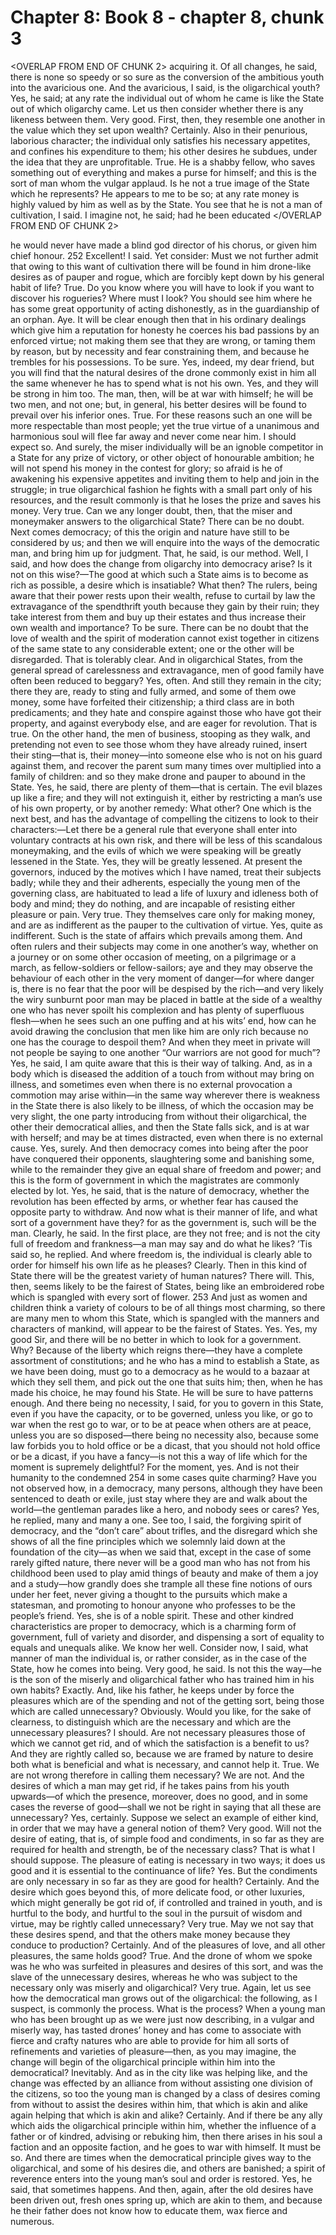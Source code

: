 # Chapter 8: Book 8 - chapter 8, chunk 3

<OVERLAP FROM END OF CHUNK 2>
acquiring it. Of all changes, he said, there is none so speedy or so sure as the conversion of the ambitious youth into the avaricious one. And the avaricious, I said, is the oligarchical youth? Yes, he said; at any rate the individual out of whom he came is like the State out of which oligarchy came. Let us then consider whether there is any likeness between them. Very good. First, then, they resemble one another in the value which they set upon wealth? Certainly. Also in their penurious, laborious character; the individual only satisfies his necessary appetites, and confines his expenditure to them; his other desires he subdues, under the idea that they are unprofitable. True. He is a shabby fellow, who saves something out of everything and makes a purse for himself; and this is the sort of man whom the vulgar applaud. Is he not a true image of the State which he represents? He appears to me to be so; at any rate money is highly valued by him as well as by the State. You see that he is not a man of cultivation, I said. I imagine not, he said; had he been educated
</OVERLAP FROM END OF CHUNK 2>

he would never have made a blind god director of his chorus, or given him chief honour. 252 Excellent! I said. Yet consider: Must we not further admit that owing to this want of cultivation there will be found in him drone-like desires as of pauper and rogue, which are forcibly kept down by his general habit of life? True. Do you know where you will have to look if you want to discover his rogueries? Where must I look? You should see him where he has some great opportunity of acting dishonestly, as in the guardianship of an orphan. Aye. It will be clear enough then that in his ordinary dealings which give him a reputation for honesty he coerces his bad passions by an enforced virtue; not making them see that they are wrong, or taming them by reason, but by necessity and fear constraining them, and because he trembles for his possessions. To be sure. Yes, indeed, my dear friend, but you will find that the natural desires of the drone commonly exist in him all the same whenever he has to spend what is not his own. Yes, and they will be strong in him too. The man, then, will be at war with himself; he will be two men, and not one; but, in general, his better desires will be found to prevail over his inferior ones. True. For these reasons such an one will be more respectable than most people; yet the true virtue of a unanimous and harmonious soul will flee far away and never come near him. I should expect so. And surely, the miser individually will be an ignoble competitor in a State for any prize of victory, or other object of honourable ambition; he will not spend his money in the contest for glory; so afraid is he of awakening his expensive appetites and inviting them to help and join in the struggle; in true oligarchical fashion he fights with a small part only of his resources, and the result commonly is that he loses the prize and saves his money. Very true. Can we any longer doubt, then, that the miser and moneymaker answers to the oligarchical State? There can be no doubt. Next comes democracy; of this the origin and nature have still to be considered by us; and then we will enquire into the ways of the democratic man, and bring him up for judgment. That, he said, is our method. Well, I said, and how does the change from oligarchy into democracy arise? Is it not on this wise?⁠—The good at which such a State aims is to become as rich as possible, a desire which is insatiable? What then? The rulers, being aware that their power rests upon their wealth, refuse to curtail by law the extravagance of the spendthrift youth because they gain by their ruin; they take interest from them and buy up their estates and thus increase their own wealth and importance? To be sure. There can be no doubt that the love of wealth and the spirit of moderation cannot exist together in citizens of the same state to any considerable extent; one or the other will be disregarded. That is tolerably clear. And in oligarchical States, from the general spread of carelessness and extravagance, men of good family have often been reduced to beggary? Yes, often. And still they remain in the city; there they are, ready to sting and fully armed, and some of them owe money, some have forfeited their citizenship; a third class are in both predicaments; and they hate and conspire against those who have got their property, and against everybody else, and are eager for revolution. That is true. On the other hand, the men of business, stooping as they walk, and pretending not even to see those whom they have already ruined, insert their sting⁠—that is, their money⁠—into someone else who is not on his guard against them, and recover the parent sum many times over multiplied into a family of children: and so they make drone and pauper to abound in the State. Yes, he said, there are plenty of them⁠—that is certain. The evil blazes up like a fire; and they will not extinguish it, either by restricting a man’s use of his own property, or by another remedy: What other? One which is the next best, and has the advantage of compelling the citizens to look to their characters:⁠—Let there be a general rule that everyone shall enter into voluntary contracts at his own risk, and there will be less of this scandalous moneymaking, and the evils of which we were speaking will be greatly lessened in the State. Yes, they will be greatly lessened. At present the governors, induced by the motives which I have named, treat their subjects badly; while they and their adherents, especially the young men of the governing class, are habituated to lead a life of luxury and idleness both of body and mind; they do nothing, and are incapable of resisting either pleasure or pain. Very true. They themselves care only for making money, and are as indifferent as the pauper to the cultivation of virtue. Yes, quite as indifferent. Such is the state of affairs which prevails among them. And often rulers and their subjects may come in one another’s way, whether on a journey or on some other occasion of meeting, on a pilgrimage or a march, as fellow-soldiers or fellow-sailors; aye and they may observe the behaviour of each other in the very moment of danger⁠—for where danger is, there is no fear that the poor will be despised by the rich⁠—and very likely the wiry sunburnt poor man may be placed in battle at the side of a wealthy one who has never spoilt his complexion and has plenty of superfluous flesh⁠—when he sees such an one puffing and at his wits’ end, how can he avoid drawing the conclusion that men like him are only rich because no one has the courage to despoil them? And when they meet in private will not people be saying to one another “Our warriors are not good for much”? Yes, he said, I am quite aware that this is their way of talking. And, as in a body which is diseased the addition of a touch from without may bring on illness, and sometimes even when there is no external provocation a commotion may arise within⁠—in the same way wherever there is weakness in the State there is also likely to be illness, of which the occasion may be very slight, the one party introducing from without their oligarchical, the other their democratical allies, and then the State falls sick, and is at war with herself; and may be at times distracted, even when there is no external cause. Yes, surely. And then democracy comes into being after the poor have conquered their opponents, slaughtering some and banishing some, while to the remainder they give an equal share of freedom and power; and this is the form of government in which the magistrates are commonly elected by lot. Yes, he said, that is the nature of democracy, whether the revolution has been effected by arms, or whether fear has caused the opposite party to withdraw. And now what is their manner of life, and what sort of a government have they? for as the government is, such will be the man. Clearly, he said. In the first place, are they not free; and is not the city full of freedom and frankness⁠—a man may say and do what he likes? ’Tis said so, he replied. And where freedom is, the individual is clearly able to order for himself his own life as he pleases? Clearly. Then in this kind of State there will be the greatest variety of human natures? There will. This, then, seems likely to be the fairest of States, being like an embroidered robe which is spangled with every sort of flower. 253 And just as women and children think a variety of colours to be of all things most charming, so there are many men to whom this State, which is spangled with the manners and characters of mankind, will appear to be the fairest of States. Yes. Yes, my good Sir, and there will be no better in which to look for a government. Why? Because of the liberty which reigns there⁠—they have a complete assortment of constitutions; and he who has a mind to establish a State, as we have been doing, must go to a democracy as he would to a bazaar at which they sell them, and pick out the one that suits him; then, when he has made his choice, he may found his State. He will be sure to have patterns enough. And there being no necessity, I said, for you to govern in this State, even if you have the capacity, or to be governed, unless you like, or go to war when the rest go to war, or to be at peace when others are at peace, unless you are so disposed⁠—there being no necessity also, because some law forbids you to hold office or be a dicast, that you should not hold office or be a dicast, if you have a fancy⁠—is not this a way of life which for the moment is supremely delightful? For the moment, yes. And is not their humanity to the condemned 254 in some cases quite charming? Have you not observed how, in a democracy, many persons, although they have been sentenced to death or exile, just stay where they are and walk about the world⁠—the gentleman parades like a hero, and nobody sees or cares? Yes, he replied, many and many a one. See too, I said, the forgiving spirit of democracy, and the “don’t care” about trifles, and the disregard which she shows of all the fine principles which we solemnly laid down at the foundation of the city⁠—as when we said that, except in the case of some rarely gifted nature, there never will be a good man who has not from his childhood been used to play amid things of beauty and make of them a joy and a study⁠—how grandly does she trample all these fine notions of ours under her feet, never giving a thought to the pursuits which make a statesman, and promoting to honour anyone who professes to be the people’s friend. Yes, she is of a noble spirit. These and other kindred characteristics are proper to democracy, which is a charming form of government, full of variety and disorder, and dispensing a sort of equality to equals and unequals alike. We know her well. Consider now, I said, what manner of man the individual is, or rather consider, as in the case of the State, how he comes into being. Very good, he said. Is not this the way⁠—he is the son of the miserly and oligarchical father who has trained him in his own habits? Exactly. And, like his father, he keeps under by force the pleasures which are of the spending and not of the getting sort, being those which are called unnecessary? Obviously. Would you like, for the sake of clearness, to distinguish which are the necessary and which are the unnecessary pleasures? I should. Are not necessary pleasures those of which we cannot get rid, and of which the satisfaction is a benefit to us? And they are rightly called so, because we are framed by nature to desire both what is beneficial and what is necessary, and cannot help it. True. We are not wrong therefore in calling them necessary? We are not. And the desires of which a man may get rid, if he takes pains from his youth upwards⁠—of which the presence, moreover, does no good, and in some cases the reverse of good⁠—shall we not be right in saying that all these are unnecessary? Yes, certainly. Suppose we select an example of either kind, in order that we may have a general notion of them? Very good. Will not the desire of eating, that is, of simple food and condiments, in so far as they are required for health and strength, be of the necessary class? That is what I should suppose. The pleasure of eating is necessary in two ways; it does us good and it is essential to the continuance of life? Yes. But the condiments are only necessary in so far as they are good for health? Certainly. And the desire which goes beyond this, of more delicate food, or other luxuries, which might generally be got rid of, if controlled and trained in youth, and is hurtful to the body, and hurtful to the soul in the pursuit of wisdom and virtue, may be rightly called unnecessary? Very true. May we not say that these desires spend, and that the others make money because they conduce to production? Certainly. And of the pleasures of love, and all other pleasures, the same holds good? True. And the drone of whom we spoke was he who was surfeited in pleasures and desires of this sort, and was the slave of the unnecessary desires, whereas he who was subject to the necessary only was miserly and oligarchical? Very true. Again, let us see how the democratical man grows out of the oligarchical: the following, as I suspect, is commonly the process. What is the process? When a young man who has been brought up as we were just now describing, in a vulgar and miserly way, has tasted drones’ honey and has come to associate with fierce and crafty natures who are able to provide for him all sorts of refinements and varieties of pleasure⁠—then, as you may imagine, the change will begin of the oligarchical principle within him into the democratical? Inevitably. And as in the city like was helping like, and the change was effected by an alliance from without assisting one division of the citizens, so too the young man is changed by a class of desires coming from without to assist the desires within him, that which is akin and alike again helping that which is akin and alike? Certainly. And if there be any ally which aids the oligarchical principle within him, whether the influence of a father or of kindred, advising or rebuking him, then there arises in his soul a faction and an opposite faction, and he goes to war with himself. It must be so. And there are times when the democratical principle gives way to the oligarchical, and some of his desires die, and others are banished; a spirit of reverence enters into the young man’s soul and order is restored. Yes, he said, that sometimes happens. And then, again, after the old desires have been driven out, fresh ones spring up, which are akin to them, and because he their father does not know how to educate them, wax fierce and numerous.
